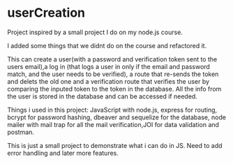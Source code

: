 # userCreation

Project inspired by a small project I do on my node.js course.

I added some things that we didnt do on the course and refactored it.

This can create a user(with a password and verification token sent to the users email),a log in (that logs a user in only if the email and password match, and the user needs to be verified), a route that re-sends the token and delets the old one and a verification route that verifies the user by comparing the inputed token to the token in the database. All the info from the user is stored in the database and can be accessed if needed.

Things i used in this project: JavaScript with node.js, express for routing, bcrypt for password hashing, dbeaver and sequelize for the database, node mailer with mail trap for all the mail verification,JOI for data validation and postman.

This is just a small project to demonstrate what i can do in JS. Need to add error handling and later more features.
